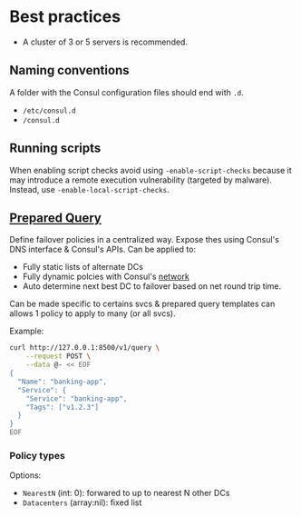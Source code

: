 # Best practices

- A cluster of 3 or 5 servers is recommended.

## Naming conventions
A folder with the Consul configuration files should end with `.d`.
- `/etc/consul.d`
- `/consul.d`

## Running scripts
When enabling script checks avoid using `-enable-script-checks` because it may introduce a 
remote execution vulnerability (targeted by malware). Instead, use `-enable-local-script-checks`.

## [Prepared Query](https://www.consul.io/api-docs/query)
Define failover policies in a centralized way. Expose thes using Consul's DNS 
interface & Consul's APIs. Can be applied to:
- Fully static lists of alternate DCs
- Fully dynamic polcies with Consul's [network](https://www.consul.io/docs/internals/coordinates)
- Auto determine next best DC to failover based on net round trip time.

Can be made specific to certains svcs & prepared query templates can allows 1 policy
to apply to many (or all svcs).

Example:
```sh
curl http://127.0.0.1:8500/v1/query \
    --request POST \
    --data @- << EOF
{
  "Name": "banking-app",
  "Service": {
    "Service": "banking-app",
    "Tags": ["v1.2.3"]
  }
}
EOF
```

### Policy types
Options:
- `NearestN` (int: 0): forwared to up to nearest N other DCs
- `Datacenters` (array<string>:nil): fixed list



